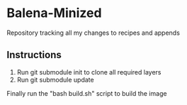 # Balena-Minized
Repository tracking all my changes to recipes and appends

## Instructions

1. Run git submodule init to clone all required layers
2. Run git submodule update

Finally run the "bash build.sh" script to build the image
